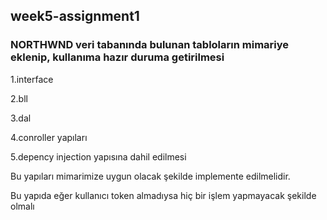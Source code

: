 ## week5-assignment1

### NORTHWND veri tabanında bulunan tabloların mimariye eklenip, kullanıma hazır duruma getirilmesi

1.interface

2.bll

3.dal

4.conroller yapıları

5.depency injection yapısına dahil edilmesi

Bu yapıları mimarimize uygun olacak şekilde implemente edilmelidir.

Bu yapıda eğer kullanıcı token almadıysa hiç bir işlem yapmayacak şekilde olmalı
